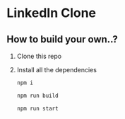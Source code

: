 # LinkedIn Clone

## How to build your own..?

1. Clone this repo
1. Install all the dependencies
    ```bash
    npm i
    ```

    ```bash
    npm run build
    ```

     ```bash
     npm run start
     ```
